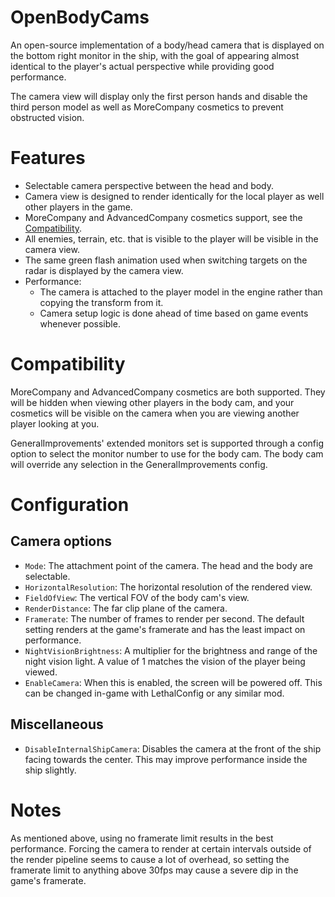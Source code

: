 # OpenBodyCams
An open-source implementation of a body/head camera that is displayed on the bottom right monitor in the ship, with the goal of appearing almost identical to the player's actual perspective while providing good performance.

The camera view will display only the first person hands and disable the third person model as well as MoreCompany cosmetics to prevent obstructed vision.

# Features
- Selectable camera perspective between the head and body.
- Camera view is designed to render identically for the local player as well other players in the game.
- MoreCompany and AdvancedCompany cosmetics support, see the [Compatibility](#compatibility).
- All enemies, terrain, etc. that is visible to the player will be visible in the camera view.
- The same green flash animation used when switching targets on the radar is displayed by the camera view.
- Performance:
  - The camera is attached to the player model in the engine rather than copying the transform from it.
  - Camera setup logic is done ahead of time based on game events whenever possible.

# Compatibility
MoreCompany and AdvancedCompany cosmetics are both supported. They will be hidden when viewing other players in the body cam, and your cosmetics will be visible on the camera when you are viewing another player looking at you.

GeneralImprovements' extended monitors set is supported through a config option to select the monitor number to use for the body cam. The body cam will override any selection in the GeneralImprovements config.

# Configuration

## Camera options
- `Mode`: The attachment point of the camera. The head and the body are selectable.
- `HorizontalResolution`: The horizontal resolution of the rendered view.
- `FieldOfView`: The vertical FOV of the body cam's view.
- `RenderDistance`: The far clip plane of the camera.
- `Framerate`: The number of frames to render per second. The default setting renders at the game's framerate and has the least impact on performance.
- `NightVisionBrightness`: A multiplier for the brightness and range of the night vision light. A value of 1 matches the vision of the player being viewed.
- `EnableCamera`: When this is enabled, the screen will be powered off. This can be changed in-game with LethalConfig or any similar mod.

## Miscellaneous
- `DisableInternalShipCamera`: Disables the camera at the front of the ship facing towards the center. This may improve performance inside the ship slightly.

# Notes
As mentioned above, using no framerate limit results in the best performance. Forcing the camera to render at certain intervals outside of the render pipeline seems to cause a lot of overhead, so setting the framerate limit to anything above 30fps may cause a severe dip in the game's framerate.
